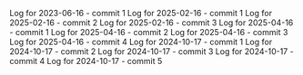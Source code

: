 Log for 2023-06-16 - commit 1
Log for 2025-02-16 - commit 1
Log for 2025-02-16 - commit 2
Log for 2025-02-16 - commit 3
Log for 2025-04-16 - commit 1
Log for 2025-04-16 - commit 2
Log for 2025-04-16 - commit 3
Log for 2025-04-16 - commit 4
Log for 2024-10-17 - commit 1
Log for 2024-10-17 - commit 2
Log for 2024-10-17 - commit 3
Log for 2024-10-17 - commit 4
Log for 2024-10-17 - commit 5
